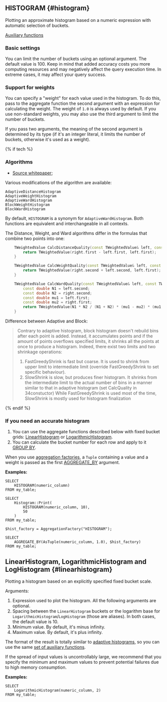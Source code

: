 ## HISTOGRAM {#histogram}

Plotting an approximate histogram based on a numeric expression with automatic selection of buckets.

[Auxiliary functions](../../../udf/list/histogram.md)

### Basic settings

You can limit the number of buckets using an optional argument. The default value is 100. Keep in mind that added accuracy costs you more computing resources and may negatively affect the query execution time. In extreme cases, it may affect your query success.

### Support for weights

You can specify a "weight" for each value used in the histogram. To do this, pass to the aggregate function the second argument with an expression for calculating the weight. The weight of `1.0` is always used by default. If you use non-standard weights, you may also use the third argument to limit the number of buckets.

If you pass two arguments, the meaning of the second argument is determined by its type (if it's an integer literal, it limits the number of buckets, otherwise it's used as a weight).

{% if tech %}

### Algorithms

* [Source whitepaper](http://jmlr.org/papers/volume11/ben-haim10a/ben-haim10a.pdf);

Various modifications of the algorithm are available:

```yql
AdaptiveDistanceHistogram
AdaptiveWeightHistogram
AdaptiveWardHistogram
BlockWeightHistogram
BlockWardHistogram
```

By default, `HISTOGRAM` is a synonym for `AdaptiveWardHistogram`. Both functions are equivalent and interchangeable in all contexts.

The Distance, Weight, and Ward algorithms differ in the formulas that combine two points into one:

```c++
    TWeightedValue CalcDistanceQuality(const TWeightedValue& left, const TWeightedValue& right) {
        return TWeightedValue(right.first - left.first, left.first);
    }

    TWeightedValue CalcWeightQuality(const TWeightedValue& left, const TWeightedValue& right) {
        return TWeightedValue(right.second + left.second, left.first);
    }

    TWeightedValue CalcWardQuality(const TWeightedValue& left, const TWeightedValue& right) {
        const double N1 = left.second;
        const double N2 = right.second;
        const double mu1 = left.first;
        const double mu2 = right.first;
        return TWeightedValue(N1 * N2 / (N1 + N2) * (mu1 - mu2) * (mu1 - mu2), left.first);
    }
```

Difference between Adaptive and Block:

<blockquote>Contrary to adaptive histogram, block histogram doesn't rebuild bins after each point is added. Instead, it accumulates points and if the amount of points overflows specified limits, it shrinks all the points at once to produce a histogram. Indeed, there exist two limits and two shrinkage operations:

1. FastGreedyShrink is fast but coarse. It is used to shrink from upper limit to intermediate limit (override FastGreedyShrink to set specific behaviour).
2. SlowShrink is slow, but produces finer histogram. It shrinks from the intermediate limit to the actual number of bins in a manner similar to that in adaptive histogram (set CalcQuality in 34constuctor)
While FastGreedyShrink is used most of the time, SlowShrink is mostly used for histogram finalization

</blockquote>
{% endif %}

### If you need an accurate histogram

1. You can use the aggregate functions described below with fixed bucket grids: [LinearHistogram](#linearhistogram) or [LogarithmicHistogram](#logarithmichistogram).
2. You can calculate the bucket number for each row and apply to it [GROUP BY](../../../syntax/group_by.md).

When you use [aggregation factories](../../basic.md#aggregationfactory), a `Tuple` containing a value and a weight is passed as the first [AGGREGATE_BY](#aggregateby) argument.

**Examples:**

```yql
SELECT
    HISTOGRAM(numeric_column)
FROM my_table;
```

```yql
SELECT
    Histogram::Print(
        HISTOGRAM(numeric_column, 10),
        50
    )
FROM my_table;
```

```yql
$hist_factory = AggregationFactory("HISTOGRAM");

SELECT
    AGGREGATE_BY(AsTuple(numeric_column, 1.0), $hist_factory)
FROM my_table;
```

## LinearHistogram, LogarithmicHistogram and LogHistogram {#linearhistogram}

Plotting a histogram based on an explicitly specified fixed bucket scale.

Arguments:

1. Expression used to plot the histogram. All the following arguments are optional.
2. Spacing between the `LinearHistogram` buckets or the logarithm base for `LogarithmicHistogram`/`LogHistogram` (those are aliases). In both cases, the default value is 10.
3. Minimum value. By default, it's minus infinity.
4. Maximum value. By default, it's plus infinity.

The format of the result is totally similar to [adaptive histograms](#histogram), so you can use the same [set of auxiliary functions](../../../udf/list/histogram.md).

If the spread of input values is uncontrollably large, we recommend that you specify the minimum and maximum values to prevent potential failures due to high memory consumption.

**Examples:**

```yql
SELECT
    LogarithmicHistogram(numeric_column, 2)
FROM my_table;
```


